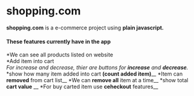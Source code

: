 # shopping.com
**shopping.com** is a e-commerce project using **plain javascript.**

#### These features currently have in the app ####
*We can see all products listed on website\
*Add item into cart\
*For  increase and decrease, thier are buttons for **increase** and **decrease**.*
*show how many item added into cart **(count added item)**__
*Item can **removed** from cart list__
*We can **remove all** item at a time__
*show total **cart value** __
*For buy carted item use **ceheckout** features__



